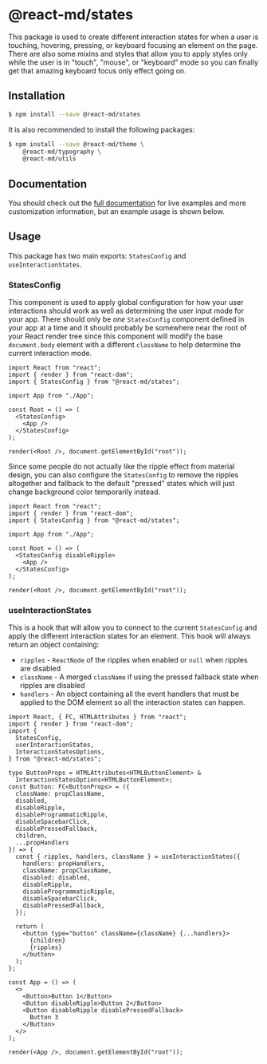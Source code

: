 # @react-md/states

This package is used to create different interaction states for when a user is
touching, hovering, pressing, or keyboard focusing an element on the page. There
are also some mixins and styles that allow you to apply styles only while the
user is in "touch", "mouse", or "keyboard" mode so you can finally get that
amazing keyboard focus only effect going on.

## Installation

```sh
$ npm install --save @react-md/states
```

It is also recommended to install the following packages:

```sh
$ npm install --save @react-md/theme \
    @react-md/typography \
    @react-md/utils
```

<!-- DOCS_REMOVE -->

## Documentation

You should check out the
[full documentation](https://react-md.dev/packages/states/demos) for live
examples and more customization information, but an example usage is shown
below.

<!-- DOCS_REMOVE_END -->

## Usage

This package has two main exports: `StatesConfig` and `useInteractionStates`.

### StatesConfig

This component is used to apply global configuration for how your user
interactions should work as well as determining the user input mode for your
app. There should only be _one_ `StatesConfig` component defined in your app at
a time and it should probably be somewhere near the root of your React render
tree since this component will modify the base `document.body` element with a
different `className` to help determine the current interaction mode.

```tsx
import React from "react";
import { render } from "react-dom";
import { StatesConfig } from "@react-md/states";

import App from "./App";

const Root = () => (
  <StatesConfig>
    <App />
  </StatesConfig>
);

render(<Root />, document.getElementById("root"));
```

Since some people do not actually like the ripple effect from material design,
you can also configure the `StatesConfig` to remove the ripples altogether and
fallback to the default "pressed" states which will just change background color
temporarily instead.

```tsx
import React from "react";
import { render } from "react-dom";
import { StatesConfig } from "@react-md/states";

import App from "./App";

const Root = () => (
  <StatesConfig disableRipple>
    <App />
  </StatesConfig>
);

render(<Root />, document.getElementById("root"));
```

### useInteractionStates

This is a hook that will allow you to connect to the current `StatesConfig` and
apply the different interaction states for an element. This hook will always
return an object containing:

- `ripples` - `ReactNode` of the ripples when enabled or `null` when ripples are
  disabled
- `className` - A merged `className` if using the pressed fallback state when
  ripples are disabled
- `handlers` - An object containing all the event handlers that must be applied
  to the DOM element so all the interaction states can happen.

```tsx
import React, { FC, HTMLAttributes } from "react";
import { render } from "react-dom";
import {
  StatesConfig,
  userInteractionStates,
  InteractionStatesOptions,
} from "@react-md/states";

type ButtonProps = HTMLAttributes<HTMLButtonElement> &
  InteractionStatesOptions<HTMLButtonElement>;
const Button: FC<ButtonProps> = ({
  className: propClassName,
  disabled,
  disableRipple,
  disableProgrammaticRipple,
  disableSpacebarClick,
  disablePressedFallback,
  children,
  ...propHandlers
}) => {
  const { ripples, handlers, className } = useInteractionStates({
    handlers: propHandlers,
    className: propClassName,
    disabled: disabled,
    disableRipple,
    disableProgrammaticRipple,
    disableSpacebarClick,
    disablePressedFallback,
  });

  return (
    <button type="button" className={className} {...handlers}>
      {children}
      {ripples}
    </button>
  );
};

const App = () => (
  <>
    <Button>Button 1</Button>
    <Button disableRipple>Button 2</Button>
    <Button disableRipple disablePressedFallback>
      Button 3
    </Button>
  </>
);

render(<App />, document.getElementById("root"));
```
